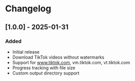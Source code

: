 # Changelog

## [1.0.0] - 2025-01-31

### Added
- Initial release
- Download TikTok videos without watermarks
- Support for www.tiktok.com, vm.tiktok.com, vt.tiktok.com
- Progress tracking with file size
- Custom output directory support